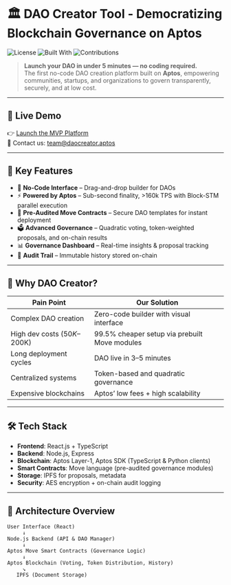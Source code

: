 # 🏛️ DAO Creator Tool - Democratizing Blockchain Governance on Aptos

![License](https://img.shields.io/badge/license-MIT-blue.svg)
![Built With](https://img.shields.io/badge/Built%20With-React%2C%20Node.js%2C%20Aptos-blue)
![Contributions](https://img.shields.io/badge/contributions-welcome-brightgreen)

> **Launch your DAO in under 5 minutes — no coding required.**  
> The first no-code DAO creation platform built on **Aptos**, empowering communities, startups, and organizations to govern transparently, securely, and at low cost.

---

## 🚀 Live Demo
👉 [Launch the MVP Platform](https://live.daocreator.aptos)  
📧 Contact us: [team@daocreator.aptos](mailto:team@daocreator.aptos)

---

## 📌 Key Features

- 🔧 **No-Code Interface** – Drag-and-drop builder for DAOs  
- ⚡ **Powered by Aptos** – Sub-second finality, >160k TPS with Block-STM parallel execution  
- 🔐 **Pre-Audited Move Contracts** – Secure DAO templates for instant deployment  
- 🗳️ **Advanced Governance** – Quadratic voting, token-weighted proposals, and on-chain results  
- 📊 **Governance Dashboard** – Real-time insights & proposal tracking  
- 📁 **Audit Trail** – Immutable history stored on-chain  

---

## 🧠 Why DAO Creator?

| Pain Point                     | Our Solution                                   |
|--------------------------------|------------------------------------------------|
| Complex DAO creation           | Zero-code builder with visual interface        |
| High dev costs ($50K–$200K)    | 99.5% cheaper setup via prebuilt Move modules  |
| Long deployment cycles         | DAO live in 3–5 minutes                        |
| Centralized systems            | Token-based and quadratic governance           |
| Expensive blockchains          | Aptos’ low fees + high scalability             |

---

## 🛠️ Tech Stack

- **Frontend**: React.js + TypeScript  
- **Backend**: Node.js, Express  
- **Blockchain**: Aptos Layer-1, Aptos SDK (TypeScript & Python clients)  
- **Smart Contracts**: Move language (pre-audited governance modules)  
- **Storage**: IPFS for proposals, metadata  
- **Security**: AES encryption + on-chain audit logging  

---

## 🧱 Architecture Overview

```plaintext
User Interface (React)
     ↓
Node.js Backend (API & DAO Manager)
     ↓
Aptos Move Smart Contracts (Governance Logic)
     ↓
Aptos Blockchain (Voting, Token Distribution, History)
     ↘
   IPFS (Document Storage)
